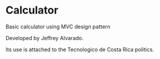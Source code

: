 # Calculator
Basic calculator using MVC design pattern

Developed by Jeffrey Alvarado.

Its use is attached to the Tecnologico de Costa Rica politics.
